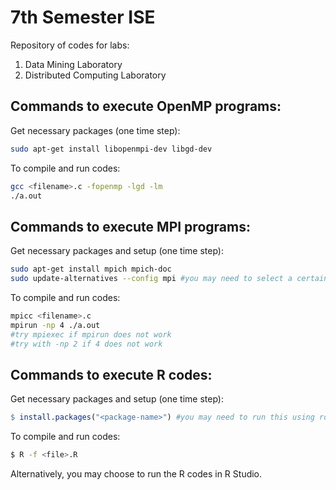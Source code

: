 # 7th Semester ISE

Repository of codes for labs: 

1. Data Mining Laboratory
2. Distributed Computing Laboratory

## Commands to execute OpenMP programs:

Get necessary packages (one time step):

```bash
sudo apt-get install libopenmpi-dev libgd-dev
```

To compile and run codes:

```bash
gcc <filename>.c -fopenmp -lgd -lm
./a.out
```

## Commands to execute MPI programs:

Get necessary packages and setup (one time step):

```bash
sudo apt-get install mpich mpich-doc
sudo update-alternatives --config mpi #you may need to select a certain MPI installation
```

To compile and run codes:

```bash
mpicc <filename>.c
mpirun -np 4 ./a.out 
#try mpiexec if mpirun does not work
#try with -np 2 if 4 does not work 
```

## Commands to execute R codes:

Get necessary packages and setup (one time step):

```R
$ install.packages("<package-name>") #you may need to run this using root access in the R prompt, as the installation usually requires a file write
```

To compile and run codes:

```bash
$ R -f <file>.R
```
Alternatively, you may choose to run the R codes in R Studio.
